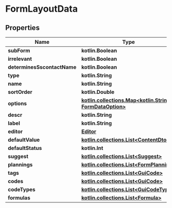 
# FormLayoutData

## Properties
Name | Type | Description | Notes
------------ | ------------- | ------------- | -------------
**subForm** | **kotlin.Boolean** |  |  [optional]
**irrelevant** | **kotlin.Boolean** |  |  [optional]
**determinesSscontactName** | **kotlin.Boolean** |  |  [optional]
**type** | **kotlin.String** |  |  [optional]
**name** | **kotlin.String** |  |  [optional]
**sortOrder** | **kotlin.Double** |  |  [optional]
**options** | [**kotlin.collections.Map&lt;kotlin.String, FormDataOption&gt;**](FormDataOption.md) |  |  [optional]
**descr** | **kotlin.String** |  |  [optional]
**label** | **kotlin.String** |  |  [optional]
**editor** | [**Editor**](Editor.md) |  |  [optional]
**defaultValue** | [**kotlin.collections.List&lt;ContentDto&gt;**](ContentDto.md) |  |  [optional]
**defaultStatus** | **kotlin.Int** |  |  [optional]
**suggest** | [**kotlin.collections.List&lt;Suggest&gt;**](Suggest.md) |  |  [optional]
**plannings** | [**kotlin.collections.List&lt;FormPlanning&gt;**](FormPlanning.md) |  |  [optional]
**tags** | [**kotlin.collections.List&lt;GuiCode&gt;**](GuiCode.md) |  |  [optional]
**codes** | [**kotlin.collections.List&lt;GuiCode&gt;**](GuiCode.md) |  |  [optional]
**codeTypes** | [**kotlin.collections.List&lt;GuiCodeType&gt;**](GuiCodeType.md) |  |  [optional]
**formulas** | [**kotlin.collections.List&lt;Formula&gt;**](Formula.md) |  |  [optional]



